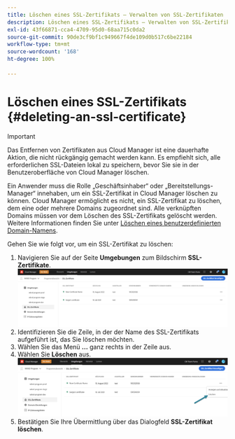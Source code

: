 ```yaml
---
title: Löschen eines SSL-Zertifikats – Verwalten von SSL-Zertifikaten
description: Löschen eines SSL-Zertifikats – Verwalten von SSL-Zertifikaten
exl-id: 43f66871-cca4-4709-95d0-68aa715c0da2
source-git-commit: 90de3cf9bf1c949667f4de109d0b517c6be22184
workflow-type: tm+mt
source-wordcount: '168'
ht-degree: 100%

---
```


# Löschen eines SSL-Zertifikats {#deleting-an-ssl-certificate}

>[!IMPORTANT]
>Das Entfernen von Zertifikaten aus Cloud Manager ist eine dauerhafte Aktion, die nicht rückgängig gemacht werden kann. Es empfiehlt sich, alle erforderlichen SSL-Dateien lokal zu speichern, bevor Sie sie in der Benutzeroberfläche von Cloud Manager löschen.

Ein Anwender muss die Rolle „Geschäftsinhaber“ oder „Bereitstellungs-Manager“ innehaben, um ein SSL-Zertifikat in Cloud Manager löschen zu können. Cloud Manager ermöglicht es nicht, ein SSL-Zertifikat zu löschen, dem eine oder mehrere Domains zugeordnet sind.  Alle verknüpften Domains müssen vor dem Löschen des SSL-Zertifikats gelöscht werden. Weitere Informationen finden Sie unter [Löschen eines benutzerdefinierten Domain-Namens](/help/implementing/cloud-manager/custom-domain-names/delete-custom-domain-name.md).

Gehen Sie wie folgt vor, um ein SSL-Zertifikat zu löschen:

1. Navigieren Sie auf der Seite **Umgebungen** zum Bildschirm **SSL-Zertifikate**.
   ![](/help/implementing/cloud-manager/assets/ssl/ssl-cert-3.png)
1. Identifizieren Sie die Zeile, in der der Name des SSL-Zertifikats aufgeführt ist, das Sie löschen möchten.
1. Wählen Sie das Menü **...** ganz rechts in der Zeile aus.
1. Wählen Sie **Löschen** aus.
   ![](/help/implementing/cloud-manager/assets/ssl/ssl-cert-delete01.png)
1. Bestätigen Sie Ihre Übermittlung über das Dialogfeld **SSL-Zertifikat löschen**.
